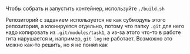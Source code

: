 Чтобы собрать и запустить контейнер, используйте ```./build.sh```

Репозиторий с заданием используется не как субмодуль этого репозитория, а клонируется отдельно, потому что папку ```.git``` для него надо копировать из ```.git/modules/task1```, а из-за этого что-то в работе гита нарушается и, например, ```git log``` не работает. Возможно это можно как-то решить, но я не понял как

